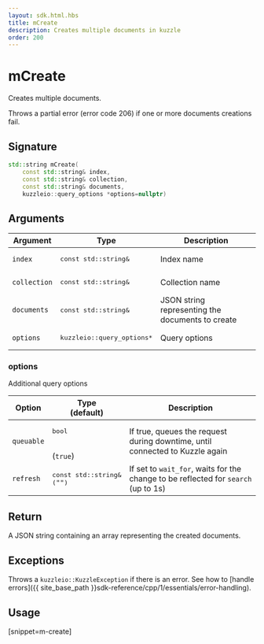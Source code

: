 ```yaml
---
layout: sdk.html.hbs
title: mCreate
description: Creates multiple documents in kuzzle
order: 200
---
```


# mCreate

Creates multiple documents.

Throws a partial error (error code 206) if one or more documents creations fail.

## Signature

```cpp
std::string mCreate(
    const std::string& index,
    const std::string& collection,
    const std::string& documents,
    kuzzleio::query_options *options=nullptr)
```

## Arguments

| Argument | Type | Description |
| --- | --- | --- |
| `index` | <pre>const std::string&</pre> | Index name |
| `collection` | <pre>const std::string&</pre> | Collection name |
| `documents` | <pre>const std::string&</pre> | JSON string representing the documents to create |
| `options` | <pre>kuzzleio::query_options\*</pre> | Query options |

### options

Additional query options

| Option | Type<br/>(default) | Description |
| ------ | -------------- | ----------- |
| `queuable` | <pre>bool</pre><br/>(`true`) | If true, queues the request during downtime, until connected to Kuzzle again  |
| `refresh` | <pre>const std::string&<br/>(`""`)</pre> | If set to `wait_for`, waits for the change to be reflected for `search` (up to 1s) |

## Return

A JSON string containing an array representing the created documents.

## Exceptions

Throws a `kuzzleio::KuzzleException` if there is an error. See how to [handle errors]({{ site_base_path }}sdk-reference/cpp/1/essentials/error-handling).

## Usage

[snippet=m-create]
